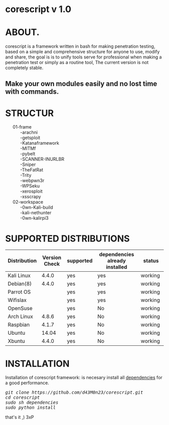 # corescript v 1.0

# ABOUT.

corescript is a framework written in bash for making penetration testing, based on a simple and comprehensive structure for anyone to use, modify and share, the goal is is to unify tools serve for professional when making a penetration test or simply as a routine tool, The current version is not completely stable.

## Make your own modules easily and no lost time with commands.


# STRUCTUR
<style>
ul {
  list-style-type: none;
}
</style>
<ul><li>01-frame
	<ul><li>-arachni</li>
	<li>-getsploit</li>
	<li>-Katanaframework</li>
	<li>-MITMf</li>
	<li>-pybelt</li>
	<li>-SCANNER-INURLBR</li>
	<li>-Sniper</li>
	<li>-TheFatRat</li>
	<li>-Trity</li>
	<li>-webpwn3r</li>
	<li>-WPSeku</li>
	<li>-xerosploit</li>
	<li>-xsscrapy</li></ul></li>
	<li>02-workspace
	<ul><li>-0wn-Kali-build</li>
	<li>-kali-nethunter</li>
	<li>-0wn-kalirpi3</li></ul></li>
</ul>


# SUPPORTED DISTRIBUTIONS
|Distribution | Version Check | supported | dependencies already installed |status |
----------|-------|------|------|-------|
|Kali Linux|4.4.0 | yes| yes | working   |
|Debian(8)|4.4.0 | yes| yes | working   |
|Parrot OS| |yes|yes|working   |
|Wifislax| |yes|yes|working   |
|OpenSuse| |yes|No|working   |
|Arch Linux|4.8.6|yes|No|working   |
|Raspbian|4.1.7 |yes|No|working   |
|Ubuntu|14.04 |yes|No|working   |
|Xbuntu|4.4.0 |yes|No|working  |

# INSTALLATION
Installation of corescript framework: is necesary install all [dependencies](https://github.com/d43M0n23/corescript/Requisites) for a good performance.
<pre><i><n>git clone https://github.com/d43M0n23/corescript.git
cd corescript
sudo sh dependencies
sudo python install
</pre></i></n>

that's it ,) 3xP

